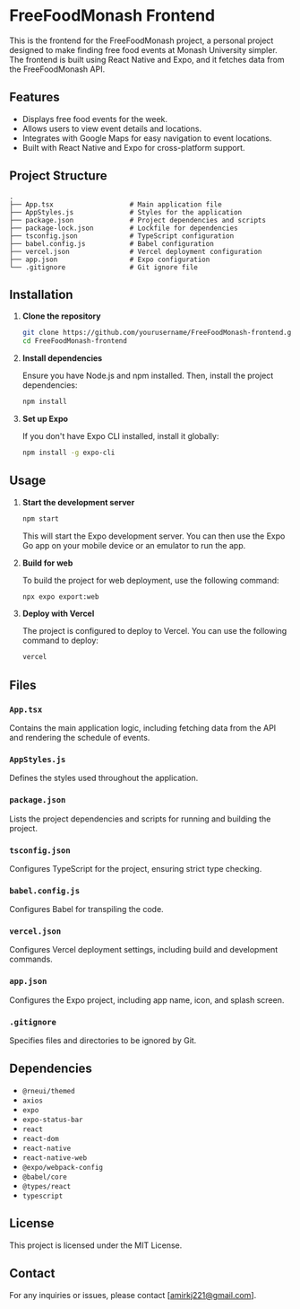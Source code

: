 
# FreeFoodMonash Frontend

This is the frontend for the FreeFoodMonash project, a personal project designed to make finding free food events at Monash University simpler. The frontend is built using React Native and Expo, and it fetches data from the FreeFoodMonash API.

## Features

- Displays free food events for the week.
- Allows users to view event details and locations.
- Integrates with Google Maps for easy navigation to event locations.
- Built with React Native and Expo for cross-platform support.

## Project Structure

```plaintext
.
├── App.tsx                   # Main application file
├── AppStyles.js              # Styles for the application
├── package.json              # Project dependencies and scripts
├── package-lock.json         # Lockfile for dependencies
├── tsconfig.json             # TypeScript configuration
├── babel.config.js           # Babel configuration
├── vercel.json               # Vercel deployment configuration
├── app.json                  # Expo configuration
└── .gitignore                # Git ignore file
```

## Installation

1. **Clone the repository**

    ```sh
    git clone https://github.com/yourusername/FreeFoodMonash-frontend.git
    cd FreeFoodMonash-frontend
    ```

2. **Install dependencies**

    Ensure you have Node.js and npm installed. Then, install the project dependencies:

    ```sh
    npm install
    ```

3. **Set up Expo**

    If you don't have Expo CLI installed, install it globally:

    ```sh
    npm install -g expo-cli
    ```

## Usage

1. **Start the development server**

    ```sh
    npm start
    ```

    This will start the Expo development server. You can then use the Expo Go app on your mobile device or an emulator to run the app.

2. **Build for web**

    To build the project for web deployment, use the following command:

    ```sh
    npx expo export:web
    ```

3. **Deploy with Vercel**

    The project is configured to deploy to Vercel. You can use the following command to deploy:

    ```sh
    vercel
    ```

## Files

### `App.tsx`

Contains the main application logic, including fetching data from the API and rendering the schedule of events.

### `AppStyles.js`

Defines the styles used throughout the application.

### `package.json`

Lists the project dependencies and scripts for running and building the project.

### `tsconfig.json`

Configures TypeScript for the project, ensuring strict type checking.

### `babel.config.js`

Configures Babel for transpiling the code.

### `vercel.json`

Configures Vercel deployment settings, including build and development commands.

### `app.json`

Configures the Expo project, including app name, icon, and splash screen.

### `.gitignore`

Specifies files and directories to be ignored by Git.

## Dependencies

- `@rneui/themed`
- `axios`
- `expo`
- `expo-status-bar`
- `react`
- `react-dom`
- `react-native`
- `react-native-web`
- `@expo/webpack-config`
- `@babel/core`
- `@types/react`
- `typescript`

## License

This project is licensed under the MIT License.

## Contact

For any inquiries or issues, please contact [amirkj221@gmail.com].

